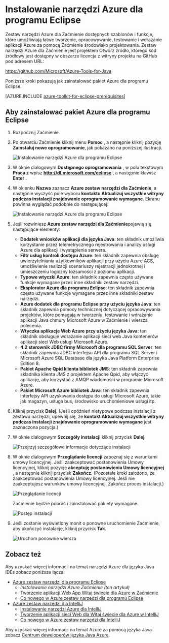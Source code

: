 <properties
    pageTitle="Instalowanie narzędzi Azure Zaćmienie | Microsoft Azure"
    description="Dowiedz się, jak zainstalować pakiet Azure dla programu Eclipse."
    services=""
    documentationCenter="java"
    authors="rmcmurray"
    manager="wpickett"
    editor=""/>

<tags
    ms.service="multiple"
    ms.workload="na"
    ms.tgt_pltfrm="multiple"
    ms.devlang="Java"
    ms.topic="article"
    ms.date="08/11/2016" 
    ms.author="robmcm"/>

<!-- Legacy MSDN URL = https://msdn.microsoft.com/library/azure/hh690946.aspx -->

# <a name="installing-the-azure-toolkit-for-eclipse"></a>Instalowanie narzędzi Azure dla programu Eclipse

Zestaw narzędzi Azure dla Zaćmienie dostępnych szablonów i funkcje, które umożliwiają łatwe tworzenie, opracowywanie, testowanie i wdrażanie aplikacji Azure za pomocą Zaćmienie środowisko projektowania. Zestaw narzędzi Azure dla Zaćmienie jest projektem Otwórz źródło, którego kod źródłowy jest dostępny w obszarze licencja z witryny projektu na GitHub pod adresem URL:

<https://github.com/Microsoft/Azure-Tools-for-Java>

Poniższe kroki pokazują jak zainstalować pakiet Azure dla programu Eclipse.

[AZURE.INCLUDE [azure-toolkit-for-eclipse-prerequisites](../includes/azure-toolkit-for-eclipse-prerequisites.md)]

## <a name="to-install-the-azure-toolkit-for-eclipse"></a>Aby zainstalować pakiet Azure dla programu Eclipse

1. Rozpocznij Zaćmienie.

1. Po otwarciu Zaćmienie kliknij menu **Pomoc** , a następnie kliknij pozycję **Zainstaluj nowe oprogramowanie**, jak pokazano na poniższej ilustracji.

    ![Instalowanie narzędzi Azure dla programu Eclipse][01]

1. W oknie dialogowym **Dostępnego oprogramowania** , w polu tekstowym **Praca z** wpisz **http://dl.microsoft.com/eclipse** , a następnie klawisz **Enter** .

1. W okienku **Nazwa** zaznacz **Azure zestaw narzędzi dla Zaćmienie**, a następnie wyczyść pole wyboru **kontaktu Aktualizuj wszystkie witryny podczas instalacji znajdowanie oprogramowanie wymagane**. Ekranu powinna wyglądać podobnie do następującej:

    ![Instalowanie narzędzi Azure dla programu Eclipse][02]

1. Jeśli rozwiniesz **Azure zestaw narzędzi dla Zaćmienie**pojawią się następujące elementy:

    * **Dodatek wniosków aplikacji dla języka Java**: ten składnik umożliwia korzystanie przez telemetrycznego rejestrowania i analizy usługi Azure dla aplikacji i wystąpienia serwera.
    * **Filtr usług kontroli dostępu Azure**: ten składnik zapewnia obsługę uwierzytelniania użytkowników aplikacji przy użyciu Azure ACS, umożliwienie realizacji scenariuszy rejestracji jednokrotnej i umieszczeniu logiczny tożsamości z poziomu aplikacji.
    * **Typowe wtyczki Azure**: ten składnik zapewnia często używane funkcje wymagane przez inne składniki zestaw narzędzi.
    * **Eksplorator Azure dla programu Eclipse**: ten składnik zapewnia często używane funkcje wymagane przez inne składniki zestaw narzędzi.
    * **Azure dodatek dla programu Eclipse przy użyciu języka Java**: ten składnik zapewnia pomocy technicznej dotyczącej opracowywania projektów, które pomagają w tworzeniu, testowanie i wdrażanie aplikacji Java chmury Microsoft Azure w Zaćmienie i wiersza polecenia.
    * **Wtyczka aplikacje Web Azure przy użyciu języka Java**: ten składnik obsługuje wdrażanie aplikacji sieci web Java kontenerów aplikacji sieci Web usługi Microsoft Azure.
    * **4.2 sterownik JDBC firmy Microsoft dla programu SQL Server**: ten składnik zapewnia JDBC interfejsu API dla programu SQL Server i Microsoft Azure SQL Database dla języka Java Platform Enterprise Edition 8.
    * **Pakiet Apache Qpid klienta bibliotek JMS**: ten składnik zapewnia składnika klienta JMS z projektem Apache Qpid, aby włączyć aplikację, aby korzystać z AMQP wiadomości w programie Microsoft Azure.
    * **Pakiet Microsoft Azure bibliotek Java**: ten składnik zapewnia interfejsy API uzyskiwania dostępu do usługi Microsoft Azure, takie jak magazyn, usługa bus, środowisko uruchomieniowe usługi itp.

1. Kliknij przycisk **Dalej**. (Jeśli opóźnień nietypowe podczas instalacji z zestawu narzędzi, upewnij się, że **kontakt Aktualizuj wszystkie witryny podczas instalacji znajdowanie oprogramowanie wymagane** jest zaznaczona pozycja.)

1. W oknie dialogowym **Szczegóły instalacji** kliknij przycisk **Dalej**.

    ![Przejrzyj szczegółowe informacje dotyczące instalacji][03]

1. W oknie dialogowym **Przeglądanie licencji** zapoznaj się z warunkami umowy licencyjnej. Jeśli zaakceptować postanowienia Umowy licencyjnej, kliknij pozycję **akceptuję postanowienia Umowy licencyjnej** , a następnie kliknij przycisk **Zakończ**. (Pozostałe kroki założono, że zaakceptować postanowienia Umowy licencyjnej. Jeśli nie zaakceptujesz warunków umowy licencyjnej, Zakończ proces instalacji.)

    ![Przeglądanie licencji][04]

    Zaćmienie będzie pobrać i zainstalować pakiety wymagane.

    ![Postęp instalacji][05]

1. Jeśli zostanie wyświetlony monit o ponowne uruchomienie Zaćmienie, aby ukończyć instalację, kliknij przycisk **Tak**.

    ![Uruchom ponownie wiersza][06]

## <a name="see-also"></a>Zobacz też

Aby uzyskać więcej informacji na temat narzędzi Azure dla języka Java IDEs zobacz poniższe łącza:

- [Azure zestaw narzędzi dla programu Eclipse]
  - *Instalowanie narzędzi Azure Zaćmienie (ten artykuł)*
  - [Tworzenie aplikacji Web App Witaj świecie dla Azure w Zaćmienie]
  - [Co nowego w Azure zestaw narzędzi dla programu Eclipse]
- [Azure zestaw narzędzi dla IntelliJ]
  - [Instalowanie narzędzi Azure dla IntelliJ]
  - [Tworzenie aplikacji sieci Web dla Witaj świecie dla Azure w IntelliJ]
  - [Co nowego w Azure zestaw narzędzi dla IntelliJ]

Aby uzyskać więcej informacji na temat Azure za pomocą języka Java zobacz [Centrum deweloperów języka Java Azure].

<!-- URL List -->

[Azure zestaw narzędzi dla programu Eclipse]: ./azure-toolkit-for-eclipse.md
[Azure zestaw narzędzi dla IntelliJ]: ./azure-toolkit-for-intellij.md
[Tworzenie aplikacji Web App Witaj świecie dla Azure w Zaćmienie]: ./app-service-web/app-service-web-eclipse-create-hello-world-web-app.md
[Tworzenie aplikacji sieci Web dla Witaj świecie dla Azure w IntelliJ]: ./app-service-web/app-service-web-intellij-create-hello-world-web-app.md
[Installing the Azure Toolkit for Eclipse]: ./azure-toolkit-for-eclipse-installation.md
[Instalowanie narzędzi Azure dla IntelliJ]: ./azure-toolkit-for-intellij-installation.md
[Co nowego w Azure zestaw narzędzi dla programu Eclipse]: ./azure-toolkit-for-eclipse-whats-new.md
[Co nowego w Azure zestaw narzędzi dla IntelliJ]: ./azure-toolkit-for-intellij-whats-new.md

[Centrum deweloperów języka Java Azure]: https://azure.microsoft.com/develop/java/

<!-- IMG List -->

[01]: ./media/azure-toolkit-for-eclipse-installation/eclipse-installation-01.png
[02]: ./media/azure-toolkit-for-eclipse-installation/eclipse-installation-02.png
[03]: ./media/azure-toolkit-for-eclipse-installation/eclipse-installation-03.png
[04]: ./media/azure-toolkit-for-eclipse-installation/eclipse-installation-04.png
[05]: ./media/azure-toolkit-for-eclipse-installation/eclipse-installation-05.png
[06]: ./media/azure-toolkit-for-eclipse-installation/eclipse-installation-06.png

